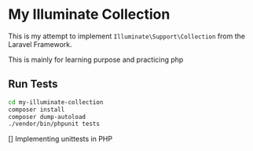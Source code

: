 # My Illuminate Collection

This is my attempt to implement `Illuminate\Support\Collection` from the Laravel Framework.

This is mainly for learning purpose and practicing php

## Run Tests

```bash
cd my-illuminate-collection
composer install
composer dump-autoload
./vendor/bin/phpunit tests
```

[] Implementing unittests in PHP

